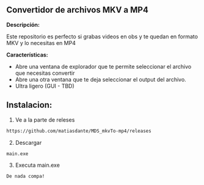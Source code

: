 ## Convertidor de archivos MKV a MP4

**Descripción:**

Este repositorio es perfecto si grabas videos en obs y te quedan en formato MKV y lo necesitas en MP4

**Características:**

* Abre una ventana de explorador que te permite seleccionar el archivo que necesitas convertir
* Abre una otra ventana que te deja seleccionar el output del archivo.
* Ultra ligero (GUI - TBD)

## Instalacion:

1. Ve a la parte de releses
```bash
https://github.com/matiasdante/MDS_mkvTo-mp4/releases
```

2. Descargar
```bash
main.exe
```

3. Executa main.exe
```bash
De nada compa!
```
